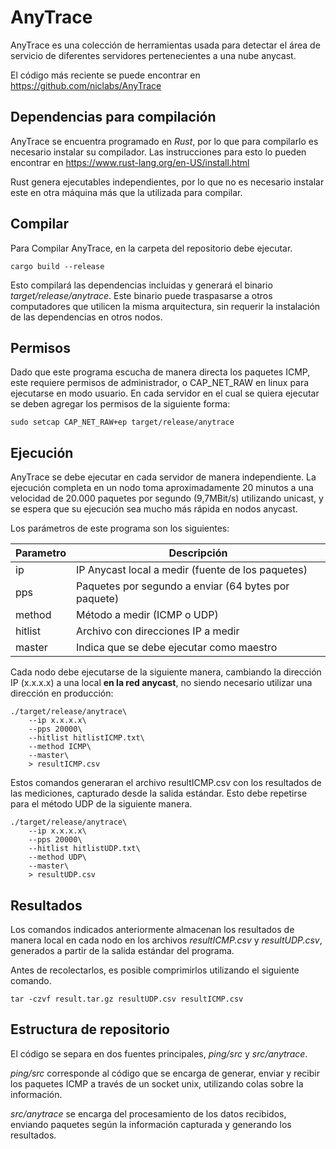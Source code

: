 # AnyTrace
AnyTrace es una colección de herramientas usada para detectar el área de servicio de diferentes servidores pertenecientes a una nube anycast.

El código más reciente se puede encontrar en https://github.com/niclabs/AnyTrace

## Dependencias para compilación
AnyTrace se encuentra programado en *Rust*, por lo que para compilarlo es necesario instalar su compilador. Las instrucciones para esto lo pueden encontrar en https://www.rust-lang.org/en-US/install.html

Rust genera ejecutables independientes, por lo que no es necesario instalar este en otra máquina más que la utilizada para compilar.

## Compilar
Para Compilar AnyTrace, en la carpeta del repositorio debe ejecutar.
```
cargo build --release
```

Esto compilará las dependencias incluidas y generará el binario *target/release/anytrace*. Este binario puede traspasarse a otros computadores que utilicen la misma arquitectura, sin requerir la instalación de las dependencias en otros nodos.

## Permisos
Dado que este programa escucha de manera directa los paquetes ICMP, este requiere permisos de administrador, o CAP_NET_RAW en linux para ejecutarse en modo usuario. En cada servidor en el cual se quiera ejecutar se deben agregar los permisos de la siguiente forma:
```
sudo setcap CAP_NET_RAW+ep target/release/anytrace
```

## Ejecución
AnyTrace se debe ejecutar en cada servidor de manera independiente. La ejecución completa en un nodo toma aproximadamente 20 minutos a una velocidad de 20.000 paquetes por segundo (9,7MBit/s) utilizando unicast, y se espera que su ejecución sea mucho más rápida en nodos anycast.

Los parámetros de este programa son los siguientes:

| Parametro | Descripción                                           |
|-----------|-------------------------------------------------------|
| ip        | IP Anycast local a medir (fuente de los paquetes)     |
| pps       | Paquetes por segundo a enviar (64 bytes por paquete)  |
| method    | Método a medir (ICMP o UDP)                           |
| hitlist   | Archivo con direcciones IP a medir                    |
| master    | Indica que se debe ejecutar como maestro              |

Cada nodo debe ejecutarse de la siguiente manera, cambiando la dirección IP (x.x.x.x) a una local **en la red anycast**, no siendo necesario utilizar una dirección en producción:

```
./target/release/anytrace\
    --ip x.x.x.x\
    --pps 20000\
    --hitlist hitlistICMP.txt\
    --method ICMP\
    --master\
    > resultICMP.csv
```

Estos comandos generaran el archivo resultICMP.csv con los resultados de las mediciones, capturado desde la salida estándar. Esto debe repetirse para el método UDP de la siguiente manera.

```
./target/release/anytrace\
    --ip x.x.x.x\
    --pps 20000\
    --hitlist hitlistUDP.txt\
    --method UDP\
    --master\
    > resultUDP.csv
```

## Resultados
Los comandos indicados anteriormente almacenan los resultados de manera local en cada nodo en los archivos *resultICMP.csv* y *resultUDP.csv*, generados a partir de la salida estándar del programa.

Antes de recolectarlos, es posible comprimirlos utilizando el siguiente comando.

```
tar -czvf result.tar.gz resultUDP.csv resultICMP.csv
```

## Estructura de repositorio
El código se separa en dos fuentes principales, *ping/src* y *src/anytrace*.

*ping/src* corresponde al código que se encarga de generar, enviar y recibir los paquetes ICMP a través de un socket unix, utilizando colas sobre la información.

*src/anytrace* se encarga del procesamiento de los datos recibidos, enviando paquetes según la información capturada y generando los resultados.
